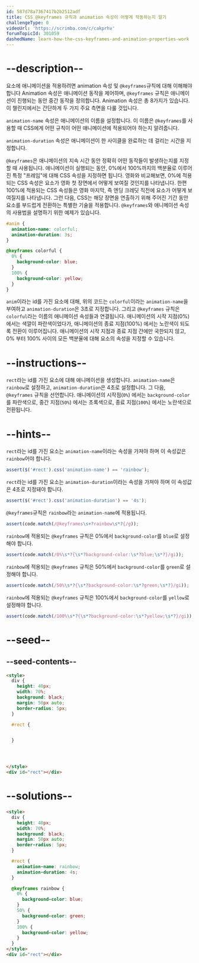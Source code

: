```yaml
---
id: 587d78a7367417b2b2512adf
title: CSS @keyframes 규칙과 animation 속성이 어떻게 작동하는지 알기
challengeType: 0
videoUrl: 'https://scrimba.com/c/cakprhv'
forumTopicId: 301059
dashedName: learn-how-the-css-keyframes-and-animation-properties-work
---
```


# --description--

요소에 애니메이션을 적용하려면 animation 속성 및 `@keyframes`규칙에 대해 이해해야 합니다 Animation 속성은 애니메이션 동작을 제어하며, `@keyframes` 규칙은 애니메이션이 진행되는 동안 중간 동작을 정의합니다. Animation 속성은 총 8가지가 있습니다. 이 챌린지에서는 간단하게 두 가지 주요 측면을 다룰 것입니다.

`animation-name` 속성은 애니메이션의 이름을 설정합니다. 이 이름은 `@keyframes`를 사용할 때 CSS에게 어떤 규칙이 어떤 애니메이션에 적용되어야 하는지 알려줍니다.

`animation-duration` 속성은 애니메이션이 한 사이클을 완료하는 데 걸리는 시간을 지정합니다.

`@keyframes`은 애니메이션의 지속 시간 동안 정확히 어떤 동작들이 발생하는지를 지정할 때 사용됩니다. 애니메이션이 실행되는 동안, 0%에서 100%까지의 백분율로 이루어진 특정 "프레임"에 대해 CSS 속성을 지정하면 됩니다. 영화와 비교해보면, 0%에 적용되는 CSS 속성은 요소가 영화 첫 장면에서 어떻게 보여질 것인지를 나타냅니다. 한편 100%에 적용되는 CSS 속성들은 영화 마지막, 즉 엔딩 크레딧 직전에 요소가 어떻게 보여질지를 나타냅니다. 그런 다음, CSS는 해당 장면을 연출하기 위해 주어진 기간 동안 요소를 부드럽게 전환하는 특별한 기술을 적용합니다. `@keyframes`와 애니메이션 속성의 사용법을 설명하기 위한 예제가 있습니다.

```css
#anim {
  animation-name: colorful;
  animation-duration: 3s;
}

@keyframes colorful {
  0% {
    background-color: blue;
  }
  100% {
    background-color: yellow;
  }
}
```

`anim`이라는 id를 가진 요소에 대해, 위의 코드는 `colorful`이라는 `animation-name`을 부여하고 `animation-duration`은 3초로 지정합니다. 그리고 `@keyframes` 규칙은 `colorful`라는 이름의 애니메이션 속성들과 연결됩니다. 애니메이션의 시작 지점(0%) 에서는 색깔이 파란색이었다가, 애니메이션의 종료 지점(100%) 에서는 노란색이 되도록 전환이 이루어집니다. 애니메이션의 시작 지점과 종료 지점 간에만 국한되지 않고, 0% 부터 100% 사이의 모든 백분율에 대해 요소의 속성을 지정할 수 있습니다.

# --instructions--

`rect`라는 id를 가진 요소에 대해 애니메이션을 생성합니다. `animation-name`은 `rainbow`로 설정하고, `animation-duration`은 4초로 설정합니다. 그 다음, `@keyframes` 규칙을 선언합니다. 애니메이션의 시작점(`0%`) 에서는 `background-color`를 파란색으로, 중간 지점(`50%`) 에서는 초록색으로, 종료 지점(`100%`) 에서는 노란색으로 전환됩니다.

# --hints--

`rect`라는 id를 가진 요소는 `animation-name`이라는 속성을 가져야 하며 이 속성값은 `rainbow`어야 합니다.

```js
assert($('#rect').css('animation-name') == 'rainbow');
```

`rect`라는 id를 가진 요소는 `animation-duration`이라는 속성을 가져야 하며 이 속성값은 4초로 지정돼야 합니다.

```js
assert($('#rect').css('animation-duration') == '4s');
```

`@keyframes`규칙은 `rainbow`라는 `animation-name`에 적용됩니다.

```js
assert(code.match(/@keyframes\s+?rainbow\s*?{/g));
```

`rainbow`에 적용되는 `@keyframes` 규칙은 0%에서 `background-color`를 `blue`로 설정해야 합니다.

```js
assert(code.match(/0%\s*?{\s*?background-color:\s*?blue;\s*?}/gi));
```

`rainbow`에 적용되는 `@keyframes` 규칙은 50%에서 `background-color`를 `green`로 설정해야 합니다.

```js
assert(code.match(/50%\s*?{\s*?background-color:\s*?green;\s*?}/gi));
```

`rainbow`에 적용되는 `@keyframes` 규칙은 100%에서 `background-color`를 `yellow`로 설정해야 합니다.

```js
assert(code.match(/100%\s*?{\s*?background-color:\s*?yellow;\s*?}/gi));
```

# --seed--

## --seed-contents--

```html
<style>
  div {
    height: 40px;
    width: 70%;
    background: black;
    margin: 50px auto;
    border-radius: 5px;
  }

  #rect {


  }




</style>
<div id="rect"></div>
```

# --solutions--

```html
<style>
  div {
    height: 40px;
    width: 70%;
    background: black;
    margin: 50px auto;
    border-radius: 5px;
  }

  #rect {
    animation-name: rainbow;
    animation-duration: 4s;
  }

  @keyframes rainbow {
    0% {
      background-color: blue;
    }
    50% {
      background-color: green;
    }
    100% {
      background-color: yellow;
    }
  }
</style>
<div id="rect"></div>
```

